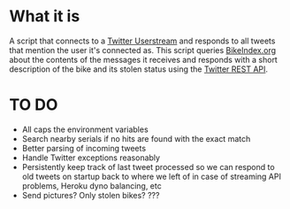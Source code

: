 What it is
==========

A script that connects to a [Twitter Userstream][1] and responds to
all tweets that mention the user it's connected as. This script
queries [BikeIndex.org][2] about the contents of the messages it
receives and responds with a short description of the bike and its
stolen status using the [Twitter REST API][3].

[1]: https://dev.twitter.com/docs/streaming-apis/streams/user "Twitter User streams API"
[2]: https://BikeIndex.org "BikeIndex.org"
[3]: https://dev.twitter.com/docs/api/1.1/post/statuses/update "Twitter update status"

TO DO
=====

- All caps the environment variables
- Search nearby serials if no hits are found with the exact match
- Better parsing of incoming tweets
- Handle Twitter exceptions reasonably
- Persistently keep track of last tweet processed so we can respond to
  old tweets on startup back to where we left of in case of streaming
  API problems, Heroku dyno balancing, etc
- Send pictures? Only stolen bikes? ???
